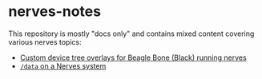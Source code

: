 # nerves-notes
This repository is mostly "docs only" and contains mixed content covering various nerves topics:

* [Custom device tree overlays for Beagle Bone (Black) running nerves](custom-device-tree-overlays-for-beagle-bone.md)
* [`/data` on a Nerves system](nerves_data_partition.md)
<!--stackedit_data:
eyJoaXN0b3J5IjpbNDc5MDgwNjQyXX0=
-->